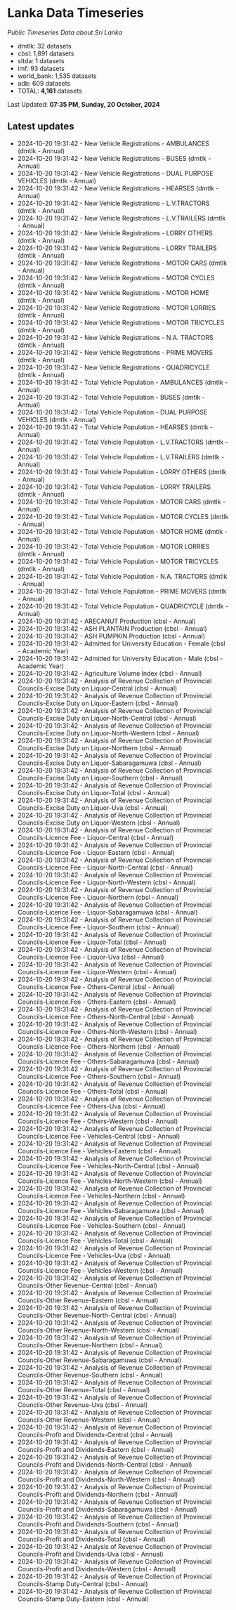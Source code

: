 # Lanka Data Timeseries
*Public Timeseries Data about Sri Lanka*

* dmtlk: 32 datasets
* cbsl: 1,891 datasets
* sltda: 1 datasets
* imf: 93 datasets
* world_bank: 1,535 datasets
* adb: 609 datasets
* TOTAL: **4,161** datasets

Last Updated: **07:35 PM, Sunday, 20 October, 2024**

## Latest updates

* 2024-10-20 19:31:42 - New Vehicle Registrations - AMBULANCES (dmtlk - Annual)
* 2024-10-20 19:31:42 - New Vehicle Registrations - BUSES (dmtlk - Annual)
* 2024-10-20 19:31:42 - New Vehicle Registrations - DUAL PURPOSE VEHICLES (dmtlk - Annual)
* 2024-10-20 19:31:42 - New Vehicle Registrations - HEARSES (dmtlk - Annual)
* 2024-10-20 19:31:42 - New Vehicle Registrations - L.V.TRACTORS (dmtlk - Annual)
* 2024-10-20 19:31:42 - New Vehicle Registrations - L.V.TRAILERS (dmtlk - Annual)
* 2024-10-20 19:31:42 - New Vehicle Registrations - LORRY OTHERS (dmtlk - Annual)
* 2024-10-20 19:31:42 - New Vehicle Registrations - LORRY TRAILERS (dmtlk - Annual)
* 2024-10-20 19:31:42 - New Vehicle Registrations - MOTOR CARS (dmtlk - Annual)
* 2024-10-20 19:31:42 - New Vehicle Registrations - MOTOR CYCLES (dmtlk - Annual)
* 2024-10-20 19:31:42 - New Vehicle Registrations - MOTOR HOME (dmtlk - Annual)
* 2024-10-20 19:31:42 - New Vehicle Registrations - MOTOR LORRIES (dmtlk - Annual)
* 2024-10-20 19:31:42 - New Vehicle Registrations - MOTOR TRICYCLES (dmtlk - Annual)
* 2024-10-20 19:31:42 - New Vehicle Registrations - N.A. TRACTORS (dmtlk - Annual)
* 2024-10-20 19:31:42 - New Vehicle Registrations - PRIME MOVERS (dmtlk - Annual)
* 2024-10-20 19:31:42 - New Vehicle Registrations - QUADRICYCLE (dmtlk - Annual)
* 2024-10-20 19:31:42 - Total Vehicle Population - AMBULANCES (dmtlk - Annual)
* 2024-10-20 19:31:42 - Total Vehicle Population - BUSES (dmtlk - Annual)
* 2024-10-20 19:31:42 - Total Vehicle Population - DUAL PURPOSE VEHICLES (dmtlk - Annual)
* 2024-10-20 19:31:42 - Total Vehicle Population - HEARSES (dmtlk - Annual)
* 2024-10-20 19:31:42 - Total Vehicle Population - L.V.TRACTORS (dmtlk - Annual)
* 2024-10-20 19:31:42 - Total Vehicle Population - L.V.TRAILERS (dmtlk - Annual)
* 2024-10-20 19:31:42 - Total Vehicle Population - LORRY OTHERS (dmtlk - Annual)
* 2024-10-20 19:31:42 - Total Vehicle Population - LORRY TRAILERS (dmtlk - Annual)
* 2024-10-20 19:31:42 - Total Vehicle Population - MOTOR CARS (dmtlk - Annual)
* 2024-10-20 19:31:42 - Total Vehicle Population - MOTOR CYCLES (dmtlk - Annual)
* 2024-10-20 19:31:42 - Total Vehicle Population - MOTOR HOME (dmtlk - Annual)
* 2024-10-20 19:31:42 - Total Vehicle Population - MOTOR LORRIES (dmtlk - Annual)
* 2024-10-20 19:31:42 - Total Vehicle Population - MOTOR TRICYCLES (dmtlk - Annual)
* 2024-10-20 19:31:42 - Total Vehicle Population - N.A. TRACTORS (dmtlk - Annual)
* 2024-10-20 19:31:42 - Total Vehicle Population - PRIME MOVERS (dmtlk - Annual)
* 2024-10-20 19:31:42 - Total Vehicle Population - QUADRICYCLE (dmtlk - Annual)
* 2024-10-20 19:31:42 - ARECANUT Production (cbsl - Annual)
* 2024-10-20 19:31:42 - ASH PLANTAIN Production (cbsl - Annual)
* 2024-10-20 19:31:42 - ASH PUMPKIN Production (cbsl - Annual)
* 2024-10-20 19:31:42 - Admitted for University Education - Female (cbsl - Academic Year)
* 2024-10-20 19:31:42 - Admitted for University Education - Male (cbsl - Academic Year)
* 2024-10-20 19:31:42 - Agriculture Volume Index (cbsl - Annual)
* 2024-10-20 19:31:42 - Analysis of Revenue Collection of Provincial Councils-Excise Duty on Liquor-Central (cbsl - Annual)
* 2024-10-20 19:31:42 - Analysis of Revenue Collection of Provincial Councils-Excise Duty on Liquor-Eastern (cbsl - Annual)
* 2024-10-20 19:31:42 - Analysis of Revenue Collection of Provincial Councils-Excise Duty on Liquor-North-Central (cbsl - Annual)
* 2024-10-20 19:31:42 - Analysis of Revenue Collection of Provincial Councils-Excise Duty on Liquor-North-Western (cbsl - Annual)
* 2024-10-20 19:31:42 - Analysis of Revenue Collection of Provincial Councils-Excise Duty on Liquor-Northern (cbsl - Annual)
* 2024-10-20 19:31:42 - Analysis of Revenue Collection of Provincial Councils-Excise Duty on Liquor-Sabaragamuwa (cbsl - Annual)
* 2024-10-20 19:31:42 - Analysis of Revenue Collection of Provincial Councils-Excise Duty on Liquor-Southern (cbsl - Annual)
* 2024-10-20 19:31:42 - Analysis of Revenue Collection of Provincial Councils-Excise Duty on Liquor-Total (cbsl - Annual)
* 2024-10-20 19:31:42 - Analysis of Revenue Collection of Provincial Councils-Excise Duty on Liquor-Uva (cbsl - Annual)
* 2024-10-20 19:31:42 - Analysis of Revenue Collection of Provincial Councils-Excise Duty on Liquor-Western (cbsl - Annual)
* 2024-10-20 19:31:42 - Analysis of Revenue Collection of Provincial Councils-Licence Fee - Liquor-Central (cbsl - Annual)
* 2024-10-20 19:31:42 - Analysis of Revenue Collection of Provincial Councils-Licence Fee - Liquor-Eastern (cbsl - Annual)
* 2024-10-20 19:31:42 - Analysis of Revenue Collection of Provincial Councils-Licence Fee - Liquor-North-Central (cbsl - Annual)
* 2024-10-20 19:31:42 - Analysis of Revenue Collection of Provincial Councils-Licence Fee - Liquor-North-Western (cbsl - Annual)
* 2024-10-20 19:31:42 - Analysis of Revenue Collection of Provincial Councils-Licence Fee - Liquor-Northern (cbsl - Annual)
* 2024-10-20 19:31:42 - Analysis of Revenue Collection of Provincial Councils-Licence Fee - Liquor-Sabaragamuwa (cbsl - Annual)
* 2024-10-20 19:31:42 - Analysis of Revenue Collection of Provincial Councils-Licence Fee - Liquor-Southern (cbsl - Annual)
* 2024-10-20 19:31:42 - Analysis of Revenue Collection of Provincial Councils-Licence Fee - Liquor-Total (cbsl - Annual)
* 2024-10-20 19:31:42 - Analysis of Revenue Collection of Provincial Councils-Licence Fee - Liquor-Uva (cbsl - Annual)
* 2024-10-20 19:31:42 - Analysis of Revenue Collection of Provincial Councils-Licence Fee - Liquor-Western (cbsl - Annual)
* 2024-10-20 19:31:42 - Analysis of Revenue Collection of Provincial Councils-Licence Fee - Others-Central (cbsl - Annual)
* 2024-10-20 19:31:42 - Analysis of Revenue Collection of Provincial Councils-Licence Fee - Others-Eastern (cbsl - Annual)
* 2024-10-20 19:31:42 - Analysis of Revenue Collection of Provincial Councils-Licence Fee - Others-North-Central (cbsl - Annual)
* 2024-10-20 19:31:42 - Analysis of Revenue Collection of Provincial Councils-Licence Fee - Others-North-Western (cbsl - Annual)
* 2024-10-20 19:31:42 - Analysis of Revenue Collection of Provincial Councils-Licence Fee - Others-Northern (cbsl - Annual)
* 2024-10-20 19:31:42 - Analysis of Revenue Collection of Provincial Councils-Licence Fee - Others-Sabaragamuwa (cbsl - Annual)
* 2024-10-20 19:31:42 - Analysis of Revenue Collection of Provincial Councils-Licence Fee - Others-Southern (cbsl - Annual)
* 2024-10-20 19:31:42 - Analysis of Revenue Collection of Provincial Councils-Licence Fee - Others-Total (cbsl - Annual)
* 2024-10-20 19:31:42 - Analysis of Revenue Collection of Provincial Councils-Licence Fee - Others-Uva (cbsl - Annual)
* 2024-10-20 19:31:42 - Analysis of Revenue Collection of Provincial Councils-Licence Fee - Others-Western (cbsl - Annual)
* 2024-10-20 19:31:42 - Analysis of Revenue Collection of Provincial Councils-Licence Fee - Vehicles-Central (cbsl - Annual)
* 2024-10-20 19:31:42 - Analysis of Revenue Collection of Provincial Councils-Licence Fee - Vehicles-Eastern (cbsl - Annual)
* 2024-10-20 19:31:42 - Analysis of Revenue Collection of Provincial Councils-Licence Fee - Vehicles-North-Central (cbsl - Annual)
* 2024-10-20 19:31:42 - Analysis of Revenue Collection of Provincial Councils-Licence Fee - Vehicles-North-Western (cbsl - Annual)
* 2024-10-20 19:31:42 - Analysis of Revenue Collection of Provincial Councils-Licence Fee - Vehicles-Northern (cbsl - Annual)
* 2024-10-20 19:31:42 - Analysis of Revenue Collection of Provincial Councils-Licence Fee - Vehicles-Sabaragamuwa (cbsl - Annual)
* 2024-10-20 19:31:42 - Analysis of Revenue Collection of Provincial Councils-Licence Fee - Vehicles-Southern (cbsl - Annual)
* 2024-10-20 19:31:42 - Analysis of Revenue Collection of Provincial Councils-Licence Fee - Vehicles-Total (cbsl - Annual)
* 2024-10-20 19:31:42 - Analysis of Revenue Collection of Provincial Councils-Licence Fee - Vehicles-Uva (cbsl - Annual)
* 2024-10-20 19:31:42 - Analysis of Revenue Collection of Provincial Councils-Licence Fee - Vehicles-Western (cbsl - Annual)
* 2024-10-20 19:31:42 - Analysis of Revenue Collection of Provincial Councils-Other Revenue-Central (cbsl - Annual)
* 2024-10-20 19:31:42 - Analysis of Revenue Collection of Provincial Councils-Other Revenue-Eastern (cbsl - Annual)
* 2024-10-20 19:31:42 - Analysis of Revenue Collection of Provincial Councils-Other Revenue-North-Central (cbsl - Annual)
* 2024-10-20 19:31:42 - Analysis of Revenue Collection of Provincial Councils-Other Revenue-North-Western (cbsl - Annual)
* 2024-10-20 19:31:42 - Analysis of Revenue Collection of Provincial Councils-Other Revenue-Northern (cbsl - Annual)
* 2024-10-20 19:31:42 - Analysis of Revenue Collection of Provincial Councils-Other Revenue-Sabaragamuwa (cbsl - Annual)
* 2024-10-20 19:31:42 - Analysis of Revenue Collection of Provincial Councils-Other Revenue-Southern (cbsl - Annual)
* 2024-10-20 19:31:42 - Analysis of Revenue Collection of Provincial Councils-Other Revenue-Total (cbsl - Annual)
* 2024-10-20 19:31:42 - Analysis of Revenue Collection of Provincial Councils-Other Revenue-Uva (cbsl - Annual)
* 2024-10-20 19:31:42 - Analysis of Revenue Collection of Provincial Councils-Other Revenue-Western (cbsl - Annual)
* 2024-10-20 19:31:42 - Analysis of Revenue Collection of Provincial Councils-Profit and Dividends-Central (cbsl - Annual)
* 2024-10-20 19:31:42 - Analysis of Revenue Collection of Provincial Councils-Profit and Dividends-Eastern (cbsl - Annual)
* 2024-10-20 19:31:42 - Analysis of Revenue Collection of Provincial Councils-Profit and Dividends-North-Central (cbsl - Annual)
* 2024-10-20 19:31:42 - Analysis of Revenue Collection of Provincial Councils-Profit and Dividends-North-Western (cbsl - Annual)
* 2024-10-20 19:31:42 - Analysis of Revenue Collection of Provincial Councils-Profit and Dividends-Northern (cbsl - Annual)
* 2024-10-20 19:31:42 - Analysis of Revenue Collection of Provincial Councils-Profit and Dividends-Sabaragamuwa (cbsl - Annual)
* 2024-10-20 19:31:42 - Analysis of Revenue Collection of Provincial Councils-Profit and Dividends-Southern (cbsl - Annual)
* 2024-10-20 19:31:42 - Analysis of Revenue Collection of Provincial Councils-Profit and Dividends-Total (cbsl - Annual)
* 2024-10-20 19:31:42 - Analysis of Revenue Collection of Provincial Councils-Profit and Dividends-Uva (cbsl - Annual)
* 2024-10-20 19:31:42 - Analysis of Revenue Collection of Provincial Councils-Profit and Dividends-Western (cbsl - Annual)
* 2024-10-20 19:31:42 - Analysis of Revenue Collection of Provincial Councils-Stamp Duty-Central (cbsl - Annual)
* 2024-10-20 19:31:42 - Analysis of Revenue Collection of Provincial Councils-Stamp Duty-Eastern (cbsl - Annual)